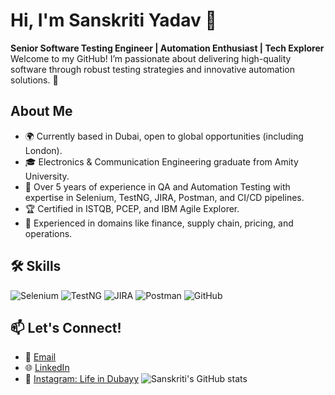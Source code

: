 # Hi, I'm Sanskriti Yadav 👋
**Senior Software Testing Engineer | Automation Enthusiast | Tech Explorer**
Welcome to my GitHub! I’m passionate about delivering high-quality software through robust testing strategies and innovative automation solutions. 🌟
## About Me
- 🌍 Currently based in Dubai, open to global opportunities (including London).
- 🎓 Electronics & Communication Engineering graduate from Amity University.
- 💼 Over 5 years of experience in QA and Automation Testing with expertise in Selenium, TestNG, JIRA, Postman, and CI/CD pipelines.
- 🏆 Certified in ISTQB, PCEP, and IBM Agile Explorer.
- 🌟 Experienced in domains like finance, supply chain, pricing, and operations.
## 🛠️ Skills
![Selenium](https://img.shields.io/badge/Selenium-%23092E20.svg?style=flat&logo=selenium&logoColor=white)
![TestNG](https://img.shields.io/badge/TestNG-%2340AEF0.svg?style=flat&logo=testng&logoColor=white)
![JIRA](https://img.shields.io/badge/JIRA-%230052CC.svg?style=flat&logo=jira&logoColor=white)
![Postman](https://img.shields.io/badge/Postman-%23FF6C37.svg?style=flat&logo=postman&logoColor=white)
![GitHub](https://img.shields.io/badge/GitHub-%23121011.svg?style=flat&logo=github&logoColor=white)
## 📫 Let's Connect!
- 📧 [Email](mailto:sanskriti2501@gmail.com)
- 🌐 [LinkedIn](https://www.linkedin.com/in/sanskriti-yadav)
- 📸 [Instagram: Life in Dubayy](https://www.instagram.com/lifeindubayy)
![Sanskriti's GitHub stats](https://github-readme-stats.vercel.app/api?username=SanskritiAYadav&show_icons=true&theme=radical)

